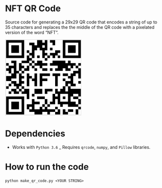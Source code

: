 # NFT QR Code

Source code for generating a 29x29 QR code that encodes a string of up to 35 characters and replaces the the middle of the QR code with a pixelated version of the word “NFT”. 

<div style="display:block;margin:auto;">
    <img src="./nft_qr.png" width="250" height="250">
</div>


# Dependencies

- Works with ```Python 3.6``` 
_ Requires ```qrcode```, ```numpy```, and ```Pillow``` libraries.


# How to run the code

```python make_qr_code.py <YOUR STRING>```